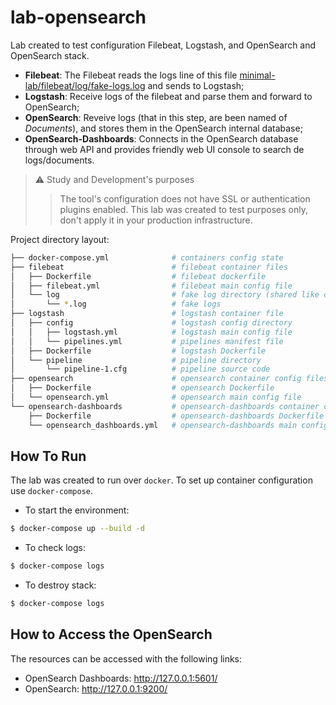 # lab-opensearch

Lab created to test configuration Filebeat, Logstash, and OpenSearch and OpenSearch stack.

- **Filebeat**: The Filebeat reads the logs line of this file [minimal-lab/filebeat/log/fake-logs.log](mininal-lab/filebeat/log/fake-logs.log) and sends to Logstash;
- **Logstash**: Receive logs of the filebeat and parse them and forward to OpenSearch;
- **OpenSearch**: Reveive logs (that in this step, are been named of *Documents*), and stores them in the OpenSearch internal database; 
- **OpenSearch-Dashboards**: Connects in the OpenSearch database through web API and provides friendly web UI console to search de logs/documents. 

> :warning: Study and Development's purposes
>> The tool's configuration does not have SSL or authentication plugins enabled. 
>> This lab was created to test purposes only, don't apply it in your production infrastructure.

Project directory layout:

```bash
├── docker-compose.yml              # containers config state
├── filebeat                        # filebeat container files
│   ├── Dockerfile                  # filebeat dockerfile
│   ├── filebeat.yml                # filebeat main config file
│   └── log                         # fake log directory (shared like docker volume)
│       └── *.log                   # fake logs 
├── logstash                        # logstash container file
│   ├── config                      # logstash config directory
│   │   ├── logstash.yml            # logstash main config file
│   │   └── pipelines.yml           # pipelines manifest file
│   ├── Dockerfile                  # logstash Dockerfile
│   └── pipeline                    # pipeline directory
│       └── pipeline-1.cfg          # pipeline source code
├── opensearch                      # opensearch container config files
│   ├── Dockerfile                  # opensearch Dockerfile 
│   └── opensearch.yml              # opensearch main config file 
└── opensearch-dashboards           # opensearch-dashboards container config files
    ├── Dockerfile                  # opensearch-dashboards Dockerfile
    └── opensearch_dashboards.yml   # opensearch-dashboards main config file
```

## How To Run 

The lab was created to run over `docker`. To set up container configuration use `docker-compose`.

- To start the environment:

```bash
$ docker-compose up --build -d 
```

- To check logs:

```bash
$ docker-compose logs
```

- To destroy stack:

```bash
$ docker-compose logs
```

## How to Access the OpenSearch

The resources can be accessed with the following links:

- OpenSearch Dashboards: http://127.0.0.1:5601/
- OpenSearch: http://127.0.0.1:9200/
